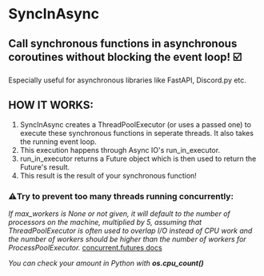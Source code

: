 # SyncInAsync

## Call synchronous functions in asynchronous coroutines without blocking the event loop! ☑️

Especially useful for asynchronous libraries like FastAPI, Discord.py etc.


## HOW IT WORKS:
1. SyncInAsync creates a ThreadPoolExecutor (or uses a passed one) to execute these synchronous functions in seperate threads. It also takes the running event loop.
2. This execution happens through Async IO's run_in_executor.
3. run_in_executor returns a Future object which is then used to return the Future's result.
4. This result is the result of your synchronous function!


### ⚠️Try to prevent too many threads running concurrently:

*If max_workers is None or not given, it will default to the number of processors on the machine, multiplied by 5, assuming that ThreadPoolExecutor is often used to overlap I/O instead of CPU work and the number of workers should be higher than the number of workers for ProcessPoolExecutor.* [concurrent.futures docs](https://docs.python.org/3/library/concurrent.futures.html)

*You can check your amount in Python with **os.cpu_count()***
